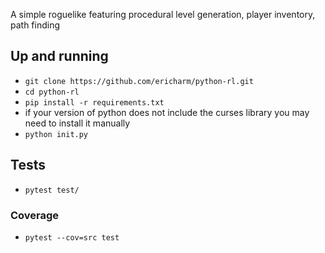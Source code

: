 A simple roguelike featuring procedural level generation, player inventory, path finding

## Up and running
- `git clone https://github.com/ericharm/python-rl.git`
- `cd python-rl`
- `pip install -r requirements.txt`
- if your version of python does not include the curses library you may need to install it manually
- `python init.py`

## Tests
- `pytest test/`

### Coverage
- `pytest --cov=src test`
